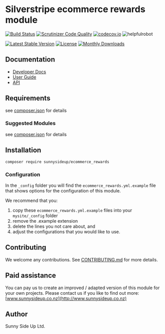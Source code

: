 # Silverstripe ecommerce rewards module
[![Build Status](https://travis-ci.org/sunnysideup/silverstripe-ecommerce_rewards.svg?branch=master)](https://travis-ci.org/sunnysideup/silverstripe-ecommerce_rewards)
[![Scrutinizer Code Quality](https://scrutinizer-ci.com/g/sunnysideup/silverstripe-ecommerce_rewards/badges/quality-score.png?b=master)](https://scrutinizer-ci.com/g/sunnysideup/silverstripe-ecommerce_rewards/?branch=master)
[![codecov.io](https://codecov.io/github/sunnysideup/silverstripe-ecommerce_rewards/coverage.svg?branch=master)](https://codecov.io/github/sunnysideup/silverstripe-ecommerce_rewards?branch=master)
![helpfulrobot](https://helpfulrobot.io/sunnysideup/ecommerce_rewards/badge)

[![Latest Stable Version](https://poser.pugx.org/sunnysideup/ecommerce_rewards/version)](https://packagist.org/packages/sunnysideup/ecommerce_rewards)
[![License](https://poser.pugx.org/sunnysideup/ecommerce_rewards/license)](https://packagist.org/packages/sunnysideup/ecommerce_rewards)
[![Monthly Downloads](https://poser.pugx.org/sunnysideup/ecommerce_rewards/d/monthly)](https://packagist.org/packages/sunnysideup/ecommerce_rewards)


## Documentation



 * [Developer Docs](docs/en/INDEX.md)
 * [User Guide](docs/en/userguide.md)
 * [API](http://ssmods.com/apis/ecommerce_rewards/docs/en/api/)

## Requirements



see [composer.json](composer.json) for details

### Suggested Modules



see [composer.json](composer.json) for details


## Installation


```
composer require sunnysideup/ecommerce_rewards
```

### Configuration



In the `_config` folder you will find the `ecommerce_rewards.yml.example`
file that shows options for the configuration of this module.

We recommend that you:

  1. copy these `ecommerce_rewards.yml.example` files into your
`mysite/_config` folder
  2. remove the .example extension
  3. delete the lines you not care about, and
  4. adjust the configurations that you would like to use.


## Contributing



We welcome any contributions. See [CONTRIBUTING.md](CONTRIBUTING.md) for more details.

## Paid assistance



You can pay us to create an improved / adapted version of this module for your own projects.  Please contact us if you like to find out more: [www.sunnysideup.co.nz](http://www.sunnysideup.co.nz)

## Author



Sunny Side Up Ltd.
